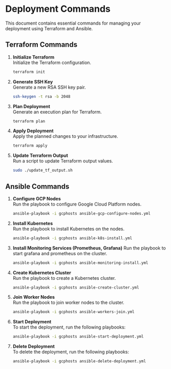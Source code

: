 # Deployment Commands

This document contains essential commands for managing your deployment using Terraform and Ansible.

## Terraform Commands

1. **Initialize Terraform**  
   Initialize the Terraform configuration.
   ```bash
   terraform init
   ```

2. **Generate SSH Key**  
   Generate a new RSA SSH key pair.
   ```bash
   ssh-keygen -t rsa -b 2048
   ```

3. **Plan Deployment**  
   Generate an execution plan for Terraform.
   ```bash
   terraform plan
   ```

4. **Apply Deployment**  
   Apply the planned changes to your infrastructure.
   ```bash
   terraform apply
   ```

5. **Update Terraform Output**  
   Run a script to update Terraform output values.
   ```bash
   sudo ./update_tf_output.sh
   ```

## Ansible Commands

1. **Configure GCP Nodes**  
   Run the playbook to configure Google Cloud Platform nodes.
   ```bash
   ansible-playbook -i gcphosts ansible-gcp-configure-nodes.yml
   ```

2. **Install Kubernetes**  
   Run the playbook to install Kubernetes on the nodes.
   ```bash
   ansible-playbook -i gcphosts ansible-k8s-install.yml
   ```

5. **Install Monitoring Services (Prometheus, Grafana)**
   Run the playbook to start grafana and prometheus on the cluster.
   ```bash
   ansible-playbook -i gcphosts ansible-monitoring-install.yml
   ```

3. **Create Kubernetes Cluster**  
   Run the playbook to create a Kubernetes cluster.
   ```bash
   ansible-playbook -i gcphosts ansible-create-cluster.yml
   ```

4. **Join Worker Nodes**  
   Run the playbook to join worker nodes to the cluster.
   ```bash
   ansible-playbook -i gcphosts ansible-workers-join.yml
   ```

5. **Start Deployment**  
   To start the deployment, run the following playbooks:
   ```bash
   ansible-playbook -i gcphosts ansible-start-deployment.yml
   ```

6. **Delete Deployment**  
   To delete the deployment, run the following playbooks:
   ```bash
   ansible-playbook -i gcphosts ansible-delete-deployment.yml
   ```

